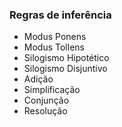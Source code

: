 ### Regras de inferência
- Modus Ponens
- Modus Tollens 
- Silogismo Hipotético
- Silogismo Disjuntivo 
- Adição 
- Simplificação
- Conjunção
- Resolução
